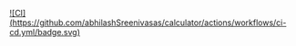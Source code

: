 
[![CI]
(https://github.com/abhilashSreenivasas/calculator/actions/workflows/ci-cd.yml/badge.svg)](https://github.com/abhilashSreenivasa/calculator/github/workflows/ci-cd.yml)
